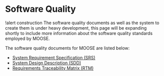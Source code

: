 # Software Quality

!alert construction
The software quality documents as well as the system to create them is under heavy development, this
page will be expanding shortly to include more information about the software quality standards
employed by MOOSE.

The software quality documents for MOOSE are listed below:

- [System Requirement Specification (SRS)](/sqa/moose_srs.md)
- [System Design Description (SDD)](/sqa/moose_sdd.md)
- [Requirements Traceability Matrix (RTM)](/sqa/moose_rtm.md)
